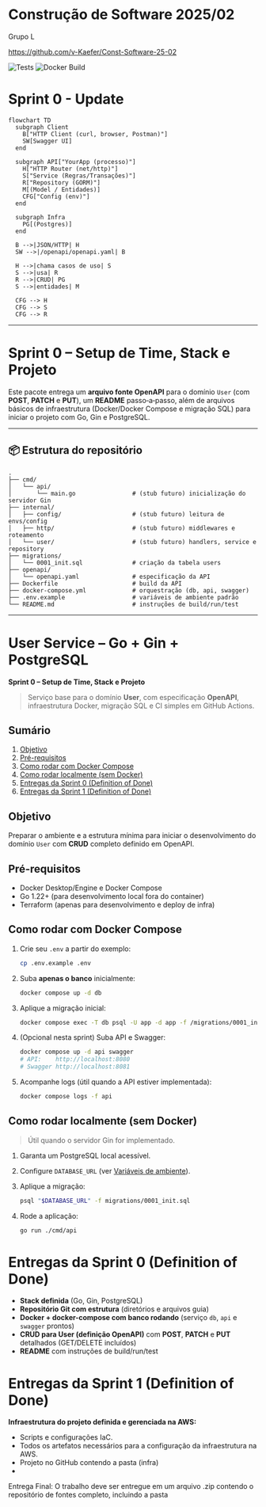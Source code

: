 # Construção de Software 2025/02
Grupo L

https://github.com/v-Kaefer/Const-Software-25-02

![Tests](https://github.com/v-Kaefer/Const-Software-25-02/actions/workflows/tests.yaml/badge.svg)
![Docker Build](https://github.com/v-Kaefer/Const-Software-25-02/actions/workflows/docker-build.yaml/badge.svg)


# Sprint 0 - Update

```mermaid
flowchart TD
  subgraph Client
    B["HTTP Client (curl, browser, Postman)"]
    SW[Swagger UI]
  end

  subgraph API["YourApp (processo)"]
    H["HTTP Router (net/http)"]
    S["Service (Regras/Transações)"]
    R["Repository (GORM)"]
    M[(Model / Entidades)]
    CFG["Config (env)"]
  end

  subgraph Infra
    PG[(Postgres)]
  end

  B -->|JSON/HTTP| H
  SW -->|/openapi/openapi.yaml| B

  H -->|chama casos de uso| S
  S -->|usa| R
  R -->|CRUD| PG
  S -->|entidades| M

  CFG --> H
  CFG --> S
  CFG --> R

```

---



# Sprint 0 – Setup de Time, Stack e Projeto

Este pacote entrega um **arquivo fonte OpenAPI** para o domínio `User` (com **POST**, **PATCH** e **PUT**), um **README** passo‑a‑passo, além de arquivos básicos de infraestrutura (Docker/Docker Compose e migração SQL) para iniciar o projeto com Go, Gin e PostgreSQL.

---

## 📦 Estrutura do repositório

```
.
├── cmd/
│   └── api/
│       └── main.go                # (stub futuro) inicialização do servidor Gin
├── internal/
│   ├── config/                    # (stub futuro) leitura de envs/config
│   ├── http/                      # (stub futuro) middlewares e roteamento
│   └── user/                      # (stub futuro) handlers, service e repository
├── migrations/
│   └── 0001_init.sql              # criação da tabela users
├── openapi/
│   └── openapi.yaml               # especificação da API
├── Dockerfile                     # build da API
├── docker-compose.yml             # orquestração (db, api, swagger)
├── .env.example                   # variáveis de ambiente padrão
└── README.md                      # instruções de build/run/test
```

---


# User Service – Go + Gin + PostgreSQL

**Sprint 0 – Setup de Time, Stack e Projeto**

> Serviço base para o domínio **User**, com especificação **OpenAPI**, infraestrutura Docker, migração SQL e CI simples em GitHub Actions.

## Sumário
1. [Objetivo](#objetivo)
2. [Pré-requisitos](#pré-requisitos)
3. [Como rodar com Docker Compose](#como-rodar-com-docker-compose)
4. [Como rodar localmente (sem Docker)](#como-rodar-localmente-sem-docker)
5. [Entregas da Sprint 0 (Definition of Done)](#entregas-da-sprint-0-definition-of-done)
6. [Entregas da Sprint 1 (Definition of Done)](#entregas-da-sprint-1-definition-of-done)


## Objetivo
Preparar o ambiente e a estrutura mínima para iniciar o desenvolvimento do domínio `User` com **CRUD** completo definido em OpenAPI.

## Pré-requisitos
- Docker Desktop/Engine e Docker Compose
- Go 1.22+ (para desenvolvimento local fora do container)
- Terraform (apenas para desenvolvimento e deploy de infra)

## Como rodar com Docker Compose
1. Crie seu `.env` a partir do exemplo:
   ```bash
   cp .env.example .env
    ```
2. Suba **apenas o banco** inicialmente:

   ```bash
   docker compose up -d db
   ```
3. Aplique a migração inicial:

   ```bash
   docker compose exec -T db psql -U app -d app -f /migrations/0001_init.sql
   ```
4. (Opcional nesta sprint) Suba API e Swagger:

   ```bash
   docker compose up -d api swagger
   # API:    http://localhost:8080
   # Swagger http://localhost:8081
   ```
5. Acompanhe logs (útil quando a API estiver implementada):

   ```bash
   docker compose logs -f api
   ```

## Como rodar localmente (sem Docker)

> Útil quando o servidor Gin for implementado.

1. Garanta um PostgreSQL local acessível.
2. Configure `DATABASE_URL` (ver [Variáveis de ambiente](./CONTRIBUTING.md)).
3. Aplique a migração:

   ```bash
   psql "$DATABASE_URL" -f migrations/0001_init.sql
   ```
4. Rode a aplicação:

   ```bash
   go run ./cmd/api
   ```



# Entregas da Sprint 0 (Definition of Done)

* **Stack definida** (Go, Gin, PostgreSQL)
* **Repositório Git com estrutura** (diretórios e arquivos guia)
* **Docker + docker-compose com banco rodando** (serviço `db`, `api` e `swagger` prontos)
* **CRUD para User (definição OpenAPI)** com **POST**, **PATCH** e **PUT** detalhados (GET/DELETE incluídos)
* **README** com instruções de build/run/test

# Entregas da Sprint 1 (Definition of Done)

**Infraestrutura do projeto definida e gerenciada na AWS:**
* Scripts e configurações IaC.
* Todos os artefatos necessários para a configuração da infraestrutura na AWS.
* Projeto no GitHub contendo a pasta (infra)
* 
Entrega Final:
O trabalho deve ser entregue em um arquivo .zip contendo o repositório de fontes completo, incluindo a pasta

